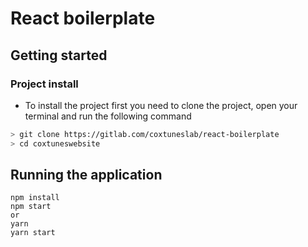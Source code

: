 # React boilerplate
## Getting started
### Project install

- To install the project first you need to clone the project, open your terminal and run the following command

```sh
> git clone https://gitlab.com/coxtuneslab/react-boilerplate
> cd coxtuneswebsite
```

## Running the application

```
npm install 
npm start
or
yarn
yarn start
```